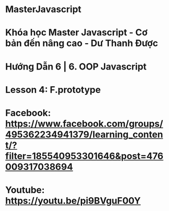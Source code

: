 # MasterJavascript
# Khóa học Master Javascript - Cơ bản đến nâng cao - Dư Thanh Được

# Hướng Dẫn 6 | 6. OOP Javascript
  # Lesson 4: F.prototype
  # Facebook: https://www.facebook.com/groups/495362234941379/learning_content/?filter=185540953301646&post=476009317038694
  # Youtube: https://youtu.be/pi9BVguF00Y